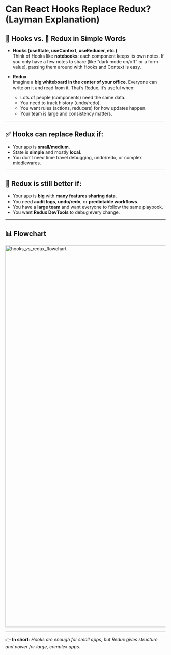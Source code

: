 # Can React Hooks Replace Redux? (Layman Explanation)

## 🌱 Hooks vs. 🌳 Redux in Simple Words

- **Hooks (useState, useContext, useReducer, etc.)**  
  Think of Hooks like **notebooks**: each component keeps its own notes. If you only have a few notes to share (like “dark mode on/off” or a form value), passing them around with Hooks and Context is easy.

- **Redux**  
  Imagine a **big whiteboard in the center of your office**. Everyone can write on it and read from it. That’s Redux. It’s useful when:
  - Lots of people (components) need the same data.
  - You need to track history (undo/redo).
  - You want rules (actions, reducers) for how updates happen.
  - Your team is large and consistency matters.

---

## ✅ Hooks can replace Redux if:
- Your app is **small/medium**.
- State is **simple** and mostly **local**.
- You don’t need time travel debugging, undo/redo, or complex middlewares.

---

## 🚀 Redux is still better if:
- Your app is **big** with **many features sharing data**.
- You need **audit logs**, **undo/redo**, or **predictable workflows**.
- You have a **large team** and want everyone to follow the same playbook.
- You want **Redux DevTools** to debug every change.

---

## 📊 Flowchart

<img width="2000" height="1200" alt="hooks_vs_redux_flowchart" src="https://github.com/user-attachments/assets/434e1dd8-569a-43ec-8537-20891f4f83f7" />


---

👉 **In short**: *Hooks are enough for small apps, but Redux gives structure and power for large, complex apps.*
